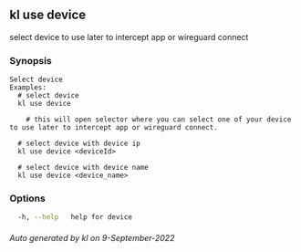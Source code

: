 ## kl use device

select device to use later to intercept app or wireguard connect

### Synopsis

```
Select device
Examples:
  # select device
  kl use device

	# this will open selector where you can select one of your device to use later to intercept app or wireguard connect.

  # select device with device ip
  kl use device <deviceId>

  # select device with device name
  kl use device <device_name>

```

### Options

```bash
  -h, --help   help for device
```



###### Auto generated by kl on 9-September-2022
